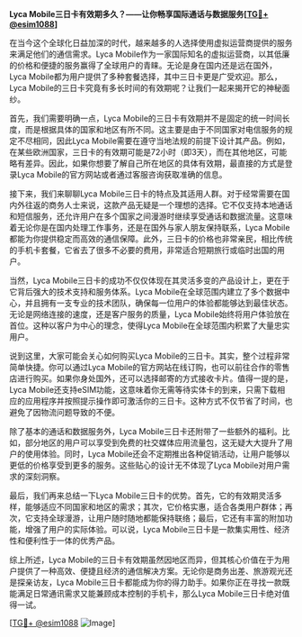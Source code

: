 **Lyca Mobile三日卡有效期多久？——让你畅享国际通话与数据服务[[TG💪+ @esim1088](https://t.me/s/esim1088)]**

在当今这个全球化日益加深的时代，越来越多的人选择使用虚拟运营商提供的服务来满足他们的通信需求。Lyca Mobile作为一家国际知名的虚拟运营商，以其低廉的价格和便捷的服务赢得了全球用户的青睐。无论是身在国内还是远在国外，Lyca Mobile都为用户提供了多种套餐选择，其中三日卡更是广受欢迎。那么，Lyca Mobile的三日卡究竟有多长时间的有效期呢？让我们一起来揭开它的神秘面纱。

首先，我们需要明确一点，Lyca Mobile的三日卡有效期并不是固定的统一时间长度，而是根据具体的国家和地区有所不同。这主要是由于不同国家对电信服务的规定不尽相同，因此Lyca Mobile需要在遵守当地法规的前提下设计其产品。例如，在某些欧洲国家，三日卡的有效期可能是72小时（即3天），而在其他地区，可能略有差异。因此，如果你想要了解自己所在地区的具体有效期，最直接的方式是登录Lyca Mobile的官方网站或者通过客服咨询获取准确的信息。

接下来，我们来聊聊Lyca Mobile三日卡的特点及其适用人群。对于经常需要在国内外往返的商务人士来说，这款产品无疑是一个理想的选择。它不仅支持本地通话和短信服务，还允许用户在多个国家之间漫游时继续享受通话和数据流量。这意味着无论你是在国内处理工作事务，还是在国外与家人朋友保持联系，Lyca Mobile都能为你提供稳定而高效的通信保障。此外，三日卡的价格也非常亲民，相比传统的手机卡套餐，它省去了很多不必要的费用，非常适合短期旅行或临时出国的用户。

当然，Lyca Mobile三日卡的成功不仅仅体现在其灵活多变的产品设计上，更在于它背后强大的技术支持和服务体系。Lyca Mobile在全球范围内建立了多个数据中心，并且拥有一支专业的技术团队，确保每一位用户的体验都能够达到最佳状态。无论是网络连接的速度，还是客户服务的质量，Lyca Mobile始终将用户体验放在首位。这种以客户为中心的理念，使得Lyca Mobile在全球范围内积累了大量忠实用户。

说到这里，大家可能会关心如何购买Lyca Mobile的三日卡。其实，整个过程非常简单快捷。你可以通过Lyca Mobile的官方网站在线订购，也可以前往合作的零售店进行购买。如果你身处国外，还可以选择邮寄的方式接收卡片。值得一提的是，Lyca Mobile还支持eSIM功能，这意味着你无需等待实体卡的到来，只需下载相应的应用程序并按照提示操作即可激活你的三日卡。这种方式不仅节省了时间，也避免了因物流问题导致的不便。

除了基本的通话和数据服务外，Lyca Mobile三日卡还附带了一些额外的福利。比如，部分地区的用户可以享受到免费的社交媒体应用流量包，这无疑大大提升了用户的使用体验。同时，Lyca Mobile还会不定期推出各种促销活动，让用户能够以更低的价格享受到更多的服务。这些贴心的设计无不体现了Lyca Mobile对用户需求的深刻洞察。

最后，我们再来总结一下Lyca Mobile三日卡的优势。首先，它的有效期灵活多样，能够适应不同国家和地区的需求；其次，它价格实惠，适合各类用户群体；再次，它支持全球漫游，让用户随时随地都能保持联络；最后，它还有丰富的附加功能，增强了用户的实际体验。可以说，Lyca Mobile三日卡是一款集实用性、经济性和便利性于一体的优秀产品。

综上所述，Lyca Mobile的三日卡有效期虽然因地区而异，但其核心价值在于为用户提供了一种高效、便捷且经济的通信解决方案。无论你是商务出差、旅游观光还是探亲访友，Lyca Mobile三日卡都能成为你的得力助手。如果你正在寻找一款既能满足日常通讯需求又能兼顾成本控制的手机卡，那么Lyca Mobile三日卡绝对值得一试。

[[TG💪+ @esim1088](https://t.me/s/esim1088) ![Image](https://i.postimg.cc/4NQfJmqS/Snipaste-2025-05-13-00-14-12.png)]